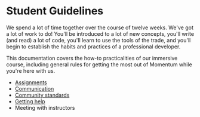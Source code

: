# Student Guidelines

We spend a lot of time together over the course of twelve weeks. We've got a lot of work to do! You'll be introduced to a lot of new concepts, you'll write (and read) a lot of code, you'll learn to use the tools of the trade, and you'll begin to establish the habits and practices of a professional developer.

This documentation covers the how-to practicalities of our immersive course, including general rules for getting the most out of Momentum while you're here with us.

- [Assignments](assignments.md)
- [Communication](communication.md)
- [Community standards](community-standards.md)
- [Getting help](getting-help.md)
- Meeting with instructors
